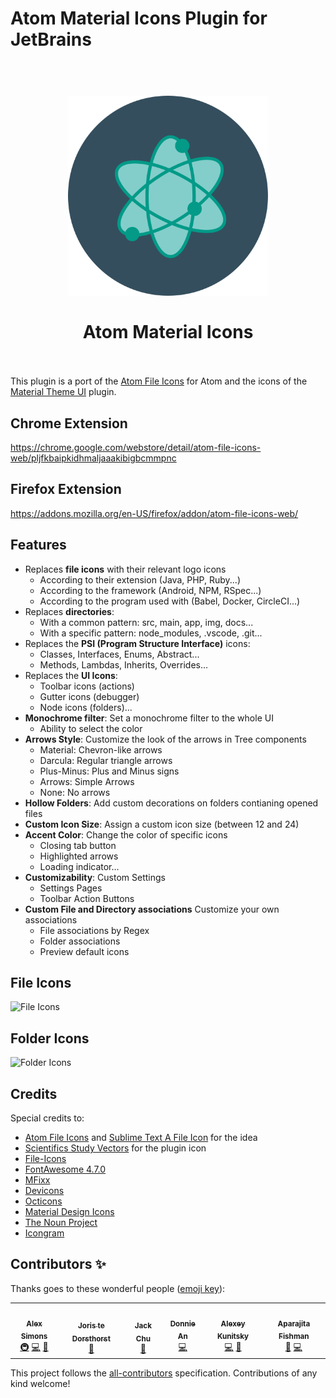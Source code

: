 # Atom Material Icons Plugin for JetBrains

<h1 align="center">
  <br>
    <img src="src/main/resources/META-INF/pluginIcon.svg" alt="logo" width="320" height="320">
  <br><br>
  Atom Material Icons
  <br>
  <br>
</h1>


This plugin is a port of the [Atom File Icons](https://github.com/file-icons/atom) for Atom and the icons of
the [Material Theme UI](https://github.com/mallowigi/material-theme-issues) plugin.

## Chrome Extension

<https://chrome.google.com/webstore/detail/atom-file-icons-web/pljfkbaipkidhmaljaaakibigbcmmpnc>

## Firefox Extension

<https://addons.mozilla.org/en-US/firefox/addon/atom-file-icons-web/>

## Features

- Replaces **file icons** with their relevant logo icons
    - According to their extension (Java, PHP, Ruby...)
    - According to the framework (Android, NPM, RSpec...)
    - According to the program used with (Babel, Docker, CircleCI...)
- Replaces **directories**:
    - With a common pattern: src, main, app, img, docs...
    - With a specific pattern: node_modules, .vscode, .git...
- Replaces the **PSI (Program Structure Interface)** icons:
    - Classes, Interfaces, Enums, Abstract...
    - Methods, Lambdas, Inherits, Overrides...
- Replaces the **UI Icons**:
    - Toolbar icons (actions)
    - Gutter icons (debugger)
    - Node icons (folders)...
- **Monochrome filter**: Set a monochrome filter to the whole UI
    - Ability to select the color
- **Arrows Style**: Customize the look of the arrows in Tree components
    - Material: Chevron-like arrows
    - Darcula: Regular triangle arrows
    - Plus-Minus: Plus and Minus signs
    - Arrows: Simple Arrows
    - None: No arrows
- **Hollow Folders**: Add custom decorations on folders contianing opened files
- **Custom Icon Size**: Assign a custom icon size (between 12 and 24)
- **Accent Color**: Change the color of specific icons
    - Closing tab button
    - Highlighted arrows
    - Loading indicator...
- **Customizability**: Custom Settings
    - Settings Pages
    - Toolbar Action Buttons
- **Custom File and Directory associations** Customize your own associations
    - File associations by Regex
    - Folder associations
    - Preview default icons

## File Icons

![File Icons](https://raw.githubusercontent.com/mallowigi/iconGenerator/master/assets/files.png)

## Folder Icons

![Folder Icons](https://raw.githubusercontent.com/mallowigi/iconGenerator/master/assets/folders.png)

## Credits

Special credits to:

- [Atom File Icons](https://github.com/file-icons/atom)
  and [Sublime Text A File Icon](https://github.com/SublimeText/AFileIcon) for the idea
- [Scientifics Study Vectors](https://www.svgrepo.com/svg/121720/atom) for the plugin icon
- [File-Icons](https://github.com/file-icons/source/blob/master/charmap.md)
- [FontAwesome 4.7.0](https://fontawesome.com/v4.7.0/cheatsheet/)
- [MFixx](https://github.com/file-icons/MFixx/blob/master/charmap.md)
- [Devicons](https://github.com/file-icons/DevOpicons/blob/master/charmap.md)
- [Octicons](https://octicons.github.com/)
- [Material Design Icons](https://materialdesignicons.com/)
- [The Noun Project](https://thenounproject.com/)
- [Icongram](https://icongr.am/)

## Contributors ✨

Thanks goes to these wonderful people ([emoji key](https://allcontributors.org/docs/en/emoji-key)):

<!-- ALL-CONTRIBUTORS-LIST:START - Do not remove or modify this section -->
<!-- prettier-ignore-start -->
<!-- markdownlint-disable -->
<table>
  <tr>
    <td align="center"><a href="https://unthrottled.io"><img src="https://avatars.githubusercontent.com/u/15972415?v=4?s=100" width="100px;" alt=""/><br /><sub><b>Alex Simons</b></sub></a><br /><a href="#infra-Unthrottled" title="Infrastructure (Hosting, Build-Tools, etc)">🚇</a> <a href="https://github.com/mallowigi/a-file-icon-idea/commits?author=Unthrottled" title="Code">💻</a> <a href="#plugin-Unthrottled" title="Plugin/utility libraries">🔌</a></td>
    <td align="center"><a href="https://Joristdh.web.app"><img src="https://avatars.githubusercontent.com/u/6518350?v=4?s=100" width="100px;" alt=""/><br /><sub><b>Joris te Dorsthorst</b></sub></a><br /><a href="#ideas-Joristdh" title="Ideas, Planning, & Feedback">🤔</a></td>
    <td align="center"><a href="https://github.com/godfather1103"><img src="https://avatars.githubusercontent.com/u/11797964?v=4?s=100" width="100px;" alt=""/><br /><sub><b>Jack Chu</b></sub></a><br /><a href="https://github.com/mallowigi/a-file-icon-idea/issues?q=author%3Agodfather1103" title="Bug reports">🐛</a></td>
    <td align="center"><a href="https://github.com/donniean"><img src="https://avatars.githubusercontent.com/u/12584040?v=4?s=100" width="100px;" alt=""/><br /><sub><b>Donnie An</b></sub></a><br /><a href="https://github.com/mallowigi/a-file-icon-idea/commits?author=donniean" title="Code">💻</a></td>
    <td align="center"><a href="https://github.com/amstiel"><img src="https://avatars.githubusercontent.com/u/9428948?v=4?s=100" width="100px;" alt=""/><br /><sub><b>Alexey Kunitsky</b></sub></a><br /><a href="https://github.com/mallowigi/a-file-icon-idea/commits?author=amstiel" title="Code">💻</a> <a href="#ideas-amstiel" title="Ideas, Planning, & Feedback">🤔</a></td>
    <td align="center"><a href="https://github.com/aparajita"><img src="https://avatars.githubusercontent.com/u/22218?v=4?s=100" width="100px;" alt=""/><br /><sub><b>Aparajita Fishman</b></sub></a><br /><a href="#ideas-aparajita" title="Ideas, Planning, & Feedback">🤔</a> <a href="https://github.com/mallowigi/a-file-icon-idea/commits?author=aparajita" title="Code">💻</a></td>
  </tr>
</table>

<!-- markdownlint-restore -->
<!-- prettier-ignore-end -->

<!-- ALL-CONTRIBUTORS-LIST:END -->

This project follows the [all-contributors](https://github.com/all-contributors/all-contributors) specification.
Contributions of any kind welcome!

